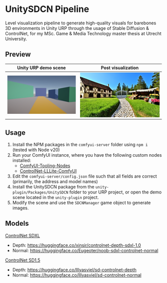 # UnitySDCN Pipeline
Level visualization pipeline to generate high-quality visuals for barebones 3D environments 
in Unity URP through the usage of Stable Diffusion & ControlNet, for my MSc. Game & Media Technology
master thesis at Utrecht University.

## Preview
Unity URP demo scene       |  Post visualization
:-------------------------:|:-------------------------:
![](resources/pre-gen.png) |  ![](resources/post-gen.png)

## Usage
1. Install the NPM packages in the `comfyui-server` folder using `npm i` (tested with Node v20)
2. Run your ComfyUI instance, where you have the following custom nodes installed: 
    - [ComfyUI-Tooling-Nodes](https://github.com/arthurb123/comfyui-tooling-nodes)
    - [ControlNet-LLLite-ComfyUI](https://github.com/arthurb123/ControlNet-LLLite-ComfyUI)
3. Edit the `comfyui-server/config.json` file such that all fields are correct (primarily, the address and model names)
4. Install the UnitySDCN package from the `unity-plugin/Packages/UnitySDCN` folder to your URP project, or open the demo scene located in the `unity-plugin` project.
5. Modify the scene and use the `SDCNManager` game object to generate images.

## Models
<ins>ControlNet SDXL</ins>
* Depth: https://huggingface.co/xinsir/controlnet-depth-sdxl-1.0
* Normal: https://huggingface.co/Eugeoter/noob-sdxl-controlnet-normal

<ins>ControlNet SD1.5</ins>
* Depth: https://huggingface.co/lllyasviel/sd-controlnet-depth
* Normal: https://huggingface.co/lllyasviel/sd-controlnet-normal
